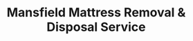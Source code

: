 ---
layout: location.njk
title: Mansfield Mattress Removal & Disposal Service
description: Professional mattress removal in Mansfield, OH. Next-day pickup  Licensed, insured, and eco-friendly serving north-central Ohio's healthcare hub.
permalink: /mattress-removal/ohio/mansfield/
city: Mansfield
state: Ohio
stateSlug: ohio
coordinates:
  lat: 40.7584
  lng: -82.5154
pricing:
  startingPrice: 125
  single: 125
  queen: 125
  king: 135
  boxSpring: 30
neighborhoods:
  - name: "Downtown Mansfield"
    zipCodes: ["44901"]
  - name: "Woodland Area"
    zipCodes: ["44902"]
  - name: "West Mansfield"
    zipCodes: ["44903"]
  - name: "Hot Market District"
    zipCodes: ["44904"]
  - name: "Little Washington"
    zipCodes: ["44905"]
  - name: "Ontario Commercial"
    zipCodes: ["44906"]
  - name: "Pavonia"
    zipCodes: ["44907"]
  - name: "Steam Corners"
    zipCodes: ["44901"]
  - name: "Cool Ridge Heights"
    zipCodes: ["44902"]
  - name: "East Mansfield"
    zipCodes: ["44903"]
  - name: "Renaissance Theatre District"
    zipCodes: ["44901"]
  - name: "Mansfield Art Center Area"
    zipCodes: ["44902"]
  - name: "Railroad Heritage District"
    zipCodes: ["44901"]
  - name: "OhioHealth Campus"
    zipCodes: ["44903"]
  - name: "Gorman-Rupp District"
    zipCodes: ["44904"]
zipCodes: 
  - "44901"
  - "44902"
  - "44903"
  - "44904"
  - "44905"
  - "44906"
  - "44907"
recyclingPartners:
  - "Rumpke Waste & Recycling"
  - "Richland County Regional Solid Waste Management Authority"
  - "Richland County Recycling"
localRegulations: "Mansfield mattress disposal requires complete plastic wrapping and sealing for curbside pickup through Rumpke Waste & Recycling's specialized service. The Richland County Regional Solid Waste Management Authority at 1125 National Parkway charges a $7.50 per ton generation fee on all county waste disposal. Healthcare facilities and residential properties must coordinate 48-hour advance notice for bulky item collection, while Rumpke's Newman Street facility serves as the primary collection point during business hours. This regulatory framework creates complexity for healthcare shift workers managing disposal around OhioHealth's demanding trauma center schedules at Ohio's highest elevation city."
nearbyCities:
  - name: "Columbus"
    distance: "65 miles"
    isSuburb: false
  - name: "Akron"
    distance: "50 miles"
    isSuburb: false
  - name: "Lima"
    distance: "40 miles"
    isSuburb: false
reviews:
  count: 183
  featured:
    - reviewer: "Night Shift Nurse"
      rating: 5
      text: "Just what I needed after pulling crazy hours at the hospital. Set up pickup online during my break, they came right on time, and had our mattress out in minutes. Super efficient team."
      neighborhood: "OhioHealth Campus"
    - reviewer: "Historic Home Owner"  
      rating: 5
      text: "Our Victorian house has some challenging stairs and tight corners. These guys handled it like pros - no damage, no drama. Saved us the headache of trying to figure out county disposal rules."
      neighborhood: "Railroad Heritage District"
    - reviewer: "Factory Supervisor"
      rating: 5
      text: "Work long days at the plant, so weekends are precious. They showed up Saturday morning right on schedule, got our old mattress and foundation out quickly. Fair price, good service."
      neighborhood: "Gorman-Rupp District"
faqs:
  - question: "How quickly can you remove mattresses in Mansfield?"
    answer: "Next-day service throughout Mansfield, coordinating around medical shift schedules and manufacturing work patterns at local companies."
  - question: "Do you serve all Mansfield neighborhoods?"
    answer: "Complete coverage from downtown's Renaissance Theatre district to the OhioHealth campus, railroad heritage areas to manufacturing districts across all ZIP codes 44901-44907."
  - question: "What's included in your $125 Mansfield pickup fee?"
    answer: "Base price covers pickup, loading, transportation, and eco-friendly recycling for one mattress. Box springs add $30 each."
  - question: "How does this compare to Rumpke's bulk pickup service?"
    answer: "We eliminate the 48-hour advance notice requirement, plastic wrapping preparation, and coordination with Richland County disposal fees."
  - question: "Can you work around hospital shift schedules?"
    answer: "Absolutely. We understand medical shift patterns and can accommodate healthcare workers' demanding schedules throughout north-central Ohio's regional medical center."
  - question: "Are you licensed for waste removal in Richland County?"
    answer: "We maintain all required Ohio and Richland County permits with comprehensive insurance, providing compliant disposal through our specialized recycling network."
  - question: "Do you handle high-elevation access challenges?"
    answer: "Our team understands Mansfield's unique topography as Ohio's highest elevation city and can navigate steep terrain and elevation-related access situations."
  - question: "What payment methods do you accept in Mansfield?"
    answer: "All major credit cards, cash, and invoicing options for healthcare facilities, manufacturing companies, and residential properties."
schema:
  "@type": "LocalBusiness"
  name: "A Bedder World Mansfield"
  address:
    "@type": "PostalAddress"
    addressLocality: "Mansfield"
    addressRegion: "OH"
    addressCountry: "US"
  geo:
    "@type": "GeoCoordinates" 
    latitude: 40.7584
    longitude: -82.5154
  telephone: "(720) 263-6094"
  priceRange: "$125-$180"
  aggregateRating:
    "@type": "AggregateRating"
    ratingValue: 4.9
    reviewCount: 183
pageContent:
  heroDescription: "Reliable mattress removal engineered for north-central Ohio's healthcare hub. Through our nationwide recycling network that has processed over 1 million mattresses, we deliver specialized pickup service with transparent pricing for Mansfield residents."
  
  aboutService: "Mattress removal throughout Mansfield starts with next-day pickup at $125, designed for the community at Ohio's highest elevation where residents balance demanding work schedules with quality home life. Rather than navigating Richland County's complex waste coordination—where Rumpke requires 48-hour advance notice, mandatory plastic wrapping, and county generation fees—our streamlined service integrates with Mansfield's unique community rhythm. From medical professionals managing patient care to manufacturing employees at facilities like Gorman-Rupp, we adapt to north-central Ohio's diverse work patterns. Our scheduling accommodates the demanding timelines that support both emergency services and industrial production throughout Richland County. Each collected mattress flows through our national recycling network that has successfully diverted over 1 million units from landfills, with 80% of materials recovered for manufacturing reuse—a sustainable approach that connects with Mansfield's evolution from historic railroad junction to modern regional hub."

  serviceAreasIntro: "Professional mattress pickup serves all Mansfield neighborhoods across ZIP codes 44901-44907, expertly managing the logistical complexity of serving both medical facilities and residential areas throughout this elevated community. From downtown's Renaissance Theatre district to the regional medical campus, our operations coordinate seamlessly with local infrastructure patterns. Service flexibility accommodates diverse work schedules and the unique access challenges of serving Richland County's elevated terrain."

  regulationsCompliance: "Navigating Richland County's waste management becomes effortless when Mansfield residents choose our licensed service over traditional Rumpke coordination requirements. While county regulations mandate plastic wrapping, 48-hour advance scheduling, and $7.50 per ton generation fees through the Regional Solid Waste Management Authority, our comprehensive service eliminates these preparation barriers entirely. Rather than managing disposal around facility hours at 1125 National Parkway or coordinating with Newman Street collection schedules, residents access fully compliant service through a single convenient appointment that transcends the fragmented county waste system."

  environmentalImpact: "Environmental stewardship aligns perfectly with Mansfield's community mission, where the regional medical center drives wellness solutions across north-central Ohio. Our mattress recycling initiative extends this commitment by ensuring 80% of collected materials avoid Richland County's landfill system, instead flowing into manufacturing processes that create new products. Steel springs support Ohio's industrial applications including pump manufacturing components, foam components become medical-grade padding for construction projects, and textile materials gain new purpose through advanced processing techniques. This responsible approach preserves the elevated environment that makes Mansfield special—from the historic railroad heritage to the modern medical campus—while providing residents with disposal solutions that honor both convenience and the environmental consciousness that guides modern regional operations."

  howItWorksScheduling: "Flexible scheduling respects Mansfield's work rhythms, accommodating medical shift patterns, manufacturing schedules, and the diverse timing needs of residents working across north-central Ohio's industrial and service landscape."

  howItWorksService: "Licensed pickup teams understand Mansfield's elevation challenges and access requirements, from historic railroad district navigation to healthcare facility coordination, handling all Richland County disposal requirements with medical-grade precision."

  howItWorksDisposal: "Each mattress connects to our nationwide recycling network's proven processing capabilities, where healthcare-quality standards guide component recovery through environmentally responsible manufacturing partnerships that reflect Mansfield's commitment to regional wellness."

  sidebarStats:
    mattressesRemoved: "2,300"
---